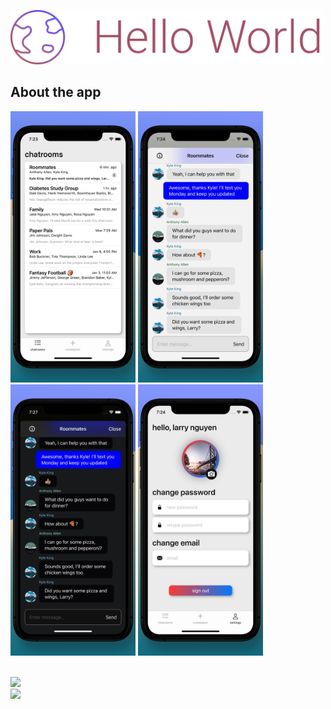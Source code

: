 
<a><img src="https://github.com/larryn35/HelloWorld/blob/main/Screenshots/Title.png" width="500">

## About the app

<a><img src="https://github.com/larryn35/HelloWorld/blob/main/Screenshots/1.png" width="200">
<a><img src="https://github.com/larryn35/HelloWorld/blob/main/Screenshots/2.png" width="200">
<a><img src="https://github.com/larryn35/HelloWorld/blob/main/Screenshots/3.png" width="200">
<a><img src="https://github.com/larryn35/HelloWorld/blob/main/Screenshots/4.png" width="200">

<br>
<img src="https://github.com/larryn35/HelloWorld/blob/main/Screenshots/1.gif" width="200">
<br>
<img src="https://github.com/larryn35/HelloWorld/blob/main/Screenshots/2.gif" width="200">

